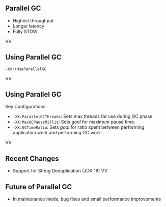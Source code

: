 ## Parallel GC

* Highest throughput
* Longer latency
* Fully STOW

VV
## Using Parallel GC

```
-XX:+UseParallelGC
```
VV
## Using Parallel GC

Key Configurations:

* `-XX:ParallelGCThreads`: Sets max threads for use during GC phase
* `-XX:MaxGCPauseMillis`: Sets *goal* for maximum pause time.
* `-XX:GCTimeRatio`: Sets *goal* for ratio spent between performing application work and performing GC work

VV

## Recent Changes
* Support for String Deduplication (JDK 18)
VV

## Future of Parallel GC

* In maintenance mode, bug fixes and small performance improvements